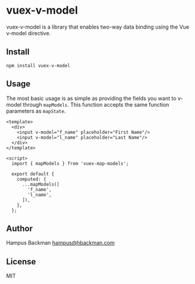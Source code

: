 # vuex-v-model
vuex-v-model is a library that enables two-way data binding using the Vue v-model directive.

## Install
```
npm install vuex-v-model
```

## Usage
The most basic usage is as simple as providing the fields you want to v-model through `mapModels`. This function accepts the same function parameters as `mapState`.
```
<template>
  <div>
    <input v-model="f_name" placeholder="First Name"/>
    <input v-model="l_name" placeholder="Last Name"/>
  </div>
</template>

<script>
  import { mapModels } from 'vuex-map-models';
  
  export default {
    computed: {
      ...mapModels([
        'f_name',
        'l_name',
      ]),
    },
  };
```

## Author
Hampus Backman <hampus@hbackman.com>

## License
MIT

